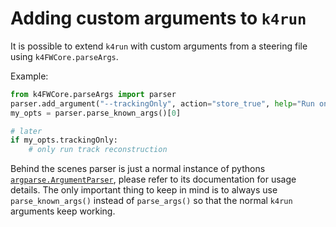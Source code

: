 <!--
Copyright (c) 2014-2023 Key4hep-Project.

This file is part of Key4hep.
See https://key4hep.github.io/key4hep-doc/ for further info.

Licensed under the Apache License, Version 2.0 (the "License");
you may not use this file except in compliance with the License.
You may obtain a copy of the License at

    http://www.apache.org/licenses/LICENSE-2.0

Unless required by applicable law or agreed to in writing, software
distributed under the License is distributed on an "AS IS" BASIS,
WITHOUT WARRANTIES OR CONDITIONS OF ANY KIND, either express or implied.
See the License for the specific language governing permissions and
limitations under the License.
-->
# Adding custom arguments to `k4run`

It is possible to extend `k4run` with custom arguments from a steering file using `k4FWCore.parseArgs`.

Example:

```python
from k4FWCore.parseArgs import parser
parser.add_argument("--trackingOnly", action="store_true", help="Run only track reconstruction", default=False)
my_opts = parser.parse_known_args()[0]

# later
if my_opts.trackingOnly:
    # only run track reconstruction
```

Behind the scenes parser is just a normal instance of pythons [`argparse.ArgumentParser`](https://docs.python.org/3/library/argparse.html), please refer to its documentation for usage details. The only important thing to keep in mind is to always use `parse_known_args()` instead of `parse_args()` so that the normal `k4run` arguments keep working.
